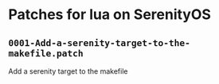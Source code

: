 # Patches for lua on SerenityOS

## `0001-Add-a-serenity-target-to-the-makefile.patch`

Add a serenity target to the makefile


